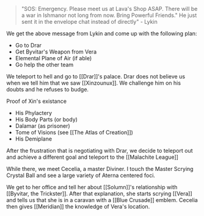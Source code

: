 >"SOS: Emergency. Please meet us at Lava's Shop ASAP. There will be a war in Ishmanor not long from now. Bring Powerful Friends." He just sent it in the envelope chat instead of directly" - Lykin

We get the above message from Lykin and come up with the following plan:
- Go to Drar
- Get Byvitar's Weapon from Vera
- Elemental Plane of Air (if able)
- Go help the other team

We teleport to hell and go to [[Drar]]'s palace. Drar does not believe us when we tell him that we saw [[Xinzounux]]. We challenge him on his doubts and he refuses to budge. 

Proof of Xin's existance
- His Phylactery
- His Body Parts (or body)
- Dalamar (as prisoner)
- Tome of Visions (see [[The Atlas of Creation]])
- His Demiplane

After the frustration that is negotiating with Drar, we decide to teleport out and achieve a different goal and teleport to the [[Malachite League]]

While there, we meet Cecelia, a master Diviner. I touch the Master Scrying Crystal Ball and see a large variety of Aterna centered foci. 

We get to her office and tell her about [[Solumn]]'s relationship with [[Byvitar, the Trickster]]. After that explanation, she starts scrying [[Vera]] and tells us that she is in a caravan with a [[Blue Crusade]] emblem. Cecelia then gives [[Meridian]] the knowledge of Vera's location. 

